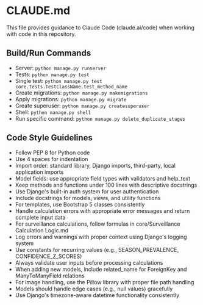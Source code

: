 # CLAUDE.md

This file provides guidance to Claude Code (claude.ai/code) when working with code in this repository.

## Build/Run Commands
- Server: `python manage.py runserver`
- Tests: `python manage.py test`
- Single test: `python manage.py test core.tests.TestClassName.test_method_name`
- Create migrations: `python manage.py makemigrations`
- Apply migrations: `python manage.py migrate`
- Create superuser: `python manage.py createsuperuser`
- Shell: `python manage.py shell`
- Run specific command: `python manage.py delete_duplicate_stages`

## Code Style Guidelines
- Follow PEP 8 for Python code
- Use 4 spaces for indentation
- Import order: standard library, Django imports, third-party, local application imports
- Model fields: use appropriate field types with validators and help_text
- Keep methods and functions under 100 lines with descriptive docstrings
- Use Django's built-in auth system for user authentication
- Include docstrings for models, views, and utility functions
- For templates, use Bootstrap 5 classes consistently
- Handle calculation errors with appropriate error messages and return complete input data
- For surveillance calculations, follow formulas in core/Surveillance Calculation Logic.md
- Log errors and warnings with proper context using Django's logging system
- Use constants for recurring values (e.g., SEASON_PREVALENCE, CONFIDENCE_Z_SCORES)
- Always validate user inputs before processing calculations
- When adding new models, include related_name for ForeignKey and ManyToManyField relations
- For image handling, use the Pillow library with proper file path handling
- Models should handle edge cases (e.g., null values) gracefully
- Use Django's timezone-aware datetime functionality consistently